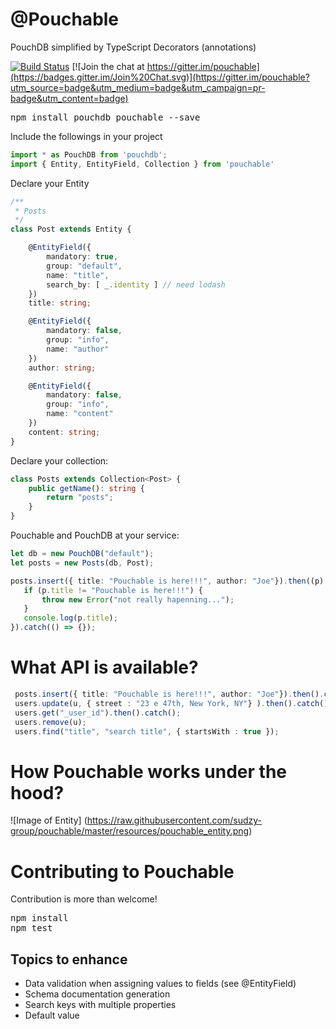 # @Pouchable
PouchDB simplified by TypeScript Decorators (annotations)

[![Build Status](https://travis-ci.org/sudzy-group/pouchable.svg?branch=master)](https://travis-ci.org/sudzy-group/pouchable)
[![Join the chat at https://gitter.im/pouchable](https://badges.gitter.im/Join%20Chat.svg)](https://gitter.im/pouchable?utm_source=badge&utm_medium=badge&utm_campaign=pr-badge&utm_content=badge)


<pre>
npm install pouchdb pouchable --save
</pre>

Include the followings in your project
```typescript
import * as PouchDB from 'pouchdb';
import { Entity, EntityField, Collection } from 'pouchable'
```

Declare your Entity
```typescript
/**
 * Posts 
 */
class Post extends Entity {

    @EntityField({
        mandatory: true,
        group: "default",
        name: "title",
        search_by: [ _.identity ] // need lodash
    })
    title: string;

    @EntityField({
        mandatory: false,
        group: "info",
        name: "author"
    })
    author: string;

    @EntityField({
        mandatory: false,
        group: "info",
        name: "content"
    })
    content: string;
}
```

Declare your collection:
```typescript
class Posts extends Collection<Post> {
    public getName(): string {
        return "posts";
    }
}
```

Pouchable and PouchDB at your service:
```typescript
let db = new PouchDB("default");
let posts = new Posts(db, Post);

posts.insert({ title: "Pouchable is here!!!", author: "Joe"}).then((p) => {
   if (p.title != "Pouchable is here!!!") {
       throw new Error("not really hapenning...");
   }
   console.log(p.title);
}).catch(() => {});
```

# What API is available? 

```typescript
 posts.insert({ title: "Pouchable is here!!!", author: "Joe"}).then().catch(); 
 users.update(u, { street : "23 e 47th, New York, NY"} ).then().catch(); 
 users.get("_user_id").then().catch(); 
 users.remove(u);
 users.find("title", "search title", { startsWith : true });
```
# How Pouchable works under the hood?
![Image of Entity]
(https://raw.githubusercontent.com/sudzy-group/pouchable/master/resources/pouchable_entity.png)

# Contributing to Pouchable
Contribution is more than welcome! 
<pre>
npm install
npm test
</pre>

## Topics to enhance
* Data validation when assigning values to fields (see @EntityField)
* Schema documentation generation
* Search keys with multiple properties
* Default value

